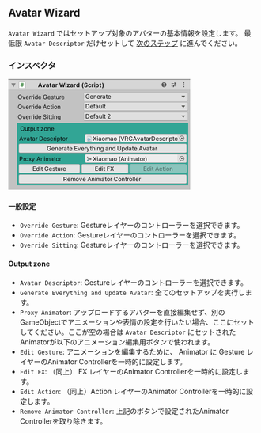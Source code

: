 ## Avatar Wizard

`Avatar Wizard` ではセットアップ対象のアバターの基本情報を設定します。
最低限 `Avatar Descriptor` だけセットして [次のステップ](4_ExpressionWizard.md) に進んでください。

### インスペクタ

![3.1.AvatarWizard.png](img/3.1.AvatarWizard.png)

#### 一般設定

- `Override Gesture`: Gestureレイヤーのコントローラーを選択できます。
- `Override Action`: Gestureレイヤーのコントローラーを選択できます。
- `Override Sitting`: Gestureレイヤーのコントローラーを選択できます。

#### Output zone

- `Avatar Descriptor`: Gestureレイヤーのコントローラーを選択できます。
- `Generate Everything and Update Avatar`: 全てのセットアップを実行します。
- `Proxy Animator`: アップロードするアバターを直接編集せず、別のGameObjectでアニメーションや表情の設定を行いたい場合、ここにセットしてください。ここが空の場合は `Avatar Descriptor` にセットされたAnimatorが以下のアニメーション編集用ボタンで使われます。
- `Edit Gesture`: アニメーションを編集するために、 Animator に Gesture レイヤーのAnimator Controllerを一時的に設定します。
- `Edit FX`: （同上） FX レイヤーのAnimator Controllerを一時的に設定します。
- `Edit Action`: （同上）Action レイヤーのAnimator Controllerを一時的に設定します。
- `Remove Animator Controller`: 上記のボタンで設定されたAnimator Controllerを取り除きます。
